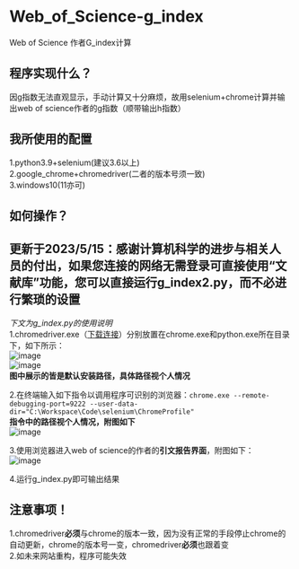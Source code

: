 # Web_of_Science-g_index
Web of Science 作者G_index计算
## 程序实现什么？ 
因g指数无法直观显示，手动计算又十分麻烦，故用selenium+chrome计算并输出web of science作者的g指数（顺带输出h指数） 
## 我所使用的配置 
1.python3.9+selenium(建议3.6以上)  
2.google_chrome+chromedriver(二者的版本号须一致)  
3.windows10(11亦可)  
## 如何操作？ 
## 更新于2023/5/15：感谢计算机科学的进步与相关人员的付出，如果您连接的网络无需登录可直接使用“文献库”功能，您可以直接运行g_index2.py，而不必进行繁琐的设置  
*下文为g_index.py的使用说明*  
1.chromedriver.exe（[下载连接](https://registry.npmmirror.com/binary.html?path=chromedriver/)）分别放置在chrome.exe和python.exe所在目录下，如下所示：  
![image](https://github.com/LuDreamst/WebofScience-g_index/assets/53106447/de9768ce-9b44-4211-b3b6-3efbb38953d9)  
![image](https://github.com/LuDreamst/WebofScience-g_index/assets/53106447/1ee48d8d-ab93-4c6d-86cf-81bbfcdac78c)  
**图中展示的皆是默认安装路径，具体路径视个人情况**  
  
2.在终端输入如下指令以调用程序可识别的浏览器：`chrome.exe --remote-debugging-port=9222 --user-data-dir="C:\Workspace\Code\selenium\ChromeProfile"`  
**指令中的路径视个人情况，附图如下**  
![image](https://github.com/LuDreamst/WebofScience-g_index/assets/53106447/3c6b60ad-3eb5-41eb-a83b-4f421425f884)  
  
3.使用浏览器进入web of science的作者的**引文报告界面**，附图如下：  
![image](https://github.com/LuDreamst/WebofScience-g_index/assets/53106447/972b8c3a-a227-423f-8849-9d607b6e526c)  
  
4.运行g_index.py即可输出结果  
## 注意事项！  
1.chromedriver**必须**与chrome的版本一致，因为没有正常的手段停止chrome的自动更新，chrome的版本号一变，chromedriver**必须**也跟着变  
2.如未来网站重构，程序可能失效

